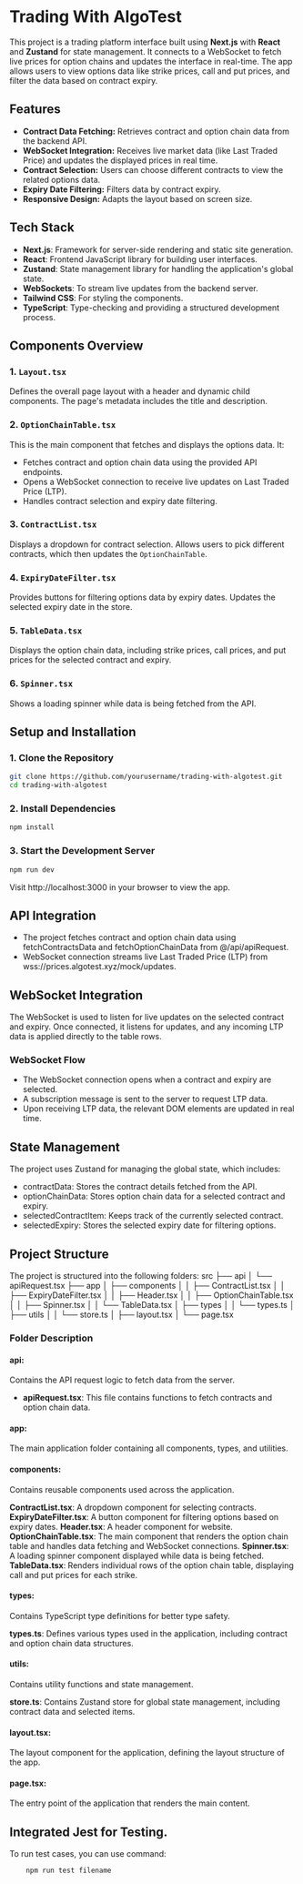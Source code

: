 # Trading With AlgoTest

This project is a trading platform interface built using **Next.js** with **React** and **Zustand** for state management. It connects to a WebSocket to fetch live prices for option chains and updates the interface in real-time. The app allows users to view options data like strike prices, call and put prices, and filter the data based on contract expiry.

## Features

- **Contract Data Fetching:** Retrieves contract and option chain data from the backend API.
- **WebSocket Integration:** Receives live market data (like Last Traded Price) and updates the displayed prices in real time.
- **Contract Selection:** Users can choose different contracts to view the related options data.
- **Expiry Date Filtering:** Filters data by contract expiry.
- **Responsive Design:** Adapts the layout based on screen size.

## Tech Stack

- **Next.js**: Framework for server-side rendering and static site generation.
- **React**: Frontend JavaScript library for building user interfaces.
- **Zustand**: State management library for handling the application's global state.
- **WebSockets**: To stream live updates from the backend server.
- **Tailwind CSS**: For styling the components.
- **TypeScript**: Type-checking and providing a structured development process.

## Components Overview

### 1. `Layout.tsx`
Defines the overall page layout with a header and dynamic child components. The page's metadata includes the title and description.

### 2. `OptionChainTable.tsx`
This is the main component that fetches and displays the options data. It:
- Fetches contract and option chain data using the provided API endpoints.
- Opens a WebSocket connection to receive live updates on Last Traded Price (LTP).
- Handles contract selection and expiry date filtering.

### 3. `ContractList.tsx`
Displays a dropdown for contract selection. Allows users to pick different contracts, which then updates the `OptionChainTable`.

### 4. `ExpiryDateFilter.tsx`
Provides buttons for filtering options data by expiry dates. Updates the selected expiry date in the store.

### 5. `TableData.tsx`
Displays the option chain data, including strike prices, call prices, and put prices for the selected contract and expiry.

### 6. `Spinner.tsx`
Shows a loading spinner while data is being fetched from the API.

## Setup and Installation

### 1. Clone the Repository

```bash
git clone https://github.com/yourusername/trading-with-algotest.git
cd trading-with-algotest
```
###  2. Install Dependencies

```bash
npm install
```
### 3. Start the Development Server
```bash
npm run dev
```
Visit http://localhost:3000 in your browser to view the app.

##  API Integration
- The project fetches contract and option chain data using fetchContractsData and fetchOptionChainData from @/api/apiRequest.
- WebSocket connection streams live Last Traded Price (LTP) from wss://prices.algotest.xyz/mock/updates.

## WebSocket Integration
The WebSocket is used to listen for live updates on the selected contract and expiry. Once connected, it listens for updates, and any incoming LTP data is applied directly to the table rows.

### WebSocket Flow
- The WebSocket connection opens when a contract and expiry are selected.
- A subscription message is sent to the server to request LTP data.
- Upon receiving LTP data, the relevant DOM elements are updated in real time.

## State Management
The project uses Zustand for managing the global state, which includes:
- contractData: Stores the contract details fetched from the API.
- optionChainData: Stores option chain data for a selected contract and expiry.
- selectedContractItem: Keeps track of the currently selected contract.
- selectedExpiry: Stores the selected expiry date for filtering options.

## Project Structure
The project is structured into the following folders:
src
├── api
│   └── apiRequest.tsx
├── app
│   ├── components
│   │   ├── ContractList.tsx
│   │   ├── ExpiryDateFilter.tsx
│   │   ├── Header.tsx
│   │   ├── OptionChainTable.tsx
│   │   ├── Spinner.tsx
│   │   └── TableData.tsx
│   ├── types
│   │   └── types.ts
│   ├── utils
│   │   └── store.ts
│   ├── layout.tsx
│   └── page.tsx

### Folder Description
#### api: 
Contains the API request logic to fetch data from the server.

- **apiRequest.tsx**: This file contains functions to fetch contracts and option chain data.

#### app: 
The main application folder containing all components, types, and utilities.

#### components: 
Contains reusable components used across the application.

**ContractList.tsx**: A dropdown component for selecting contracts.
**ExpiryDateFilter.tsx**: A button component for filtering options based on expiry dates.
**Header.tsx**: A header component for website.
**OptionChainTable.tsx**: The main component that renders the option chain table and handles data fetching and WebSocket connections.
**Spinner.tsx**: A loading spinner component displayed while data is being fetched.
**TableData.tsx**: Renders individual rows of the option chain table, displaying call and put prices for each strike.

#### types: 
Contains TypeScript type definitions for better type safety.

**types.ts**: Defines various types used in the application, including contract and option chain data structures.

#### utils: 
Contains utility functions and state management.

**store.ts**: Contains Zustand store for global state management, including contract data and selected items.

#### layout.tsx: 
The layout component for the application, defining the layout structure of the app. 

#### page.tsx: 
The entry point of the application that renders the main content.

## Integrated Jest for Testing.
To run test cases, you can use command:

```bash
    npm run test filename
```
